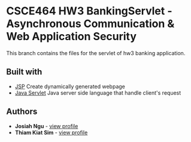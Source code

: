 # CSCE464 HW3 BankingServlet -  Asynchronous Communication & Web Application Security
This branch contains the files for the servlet of hw3 banking application.

## Built with 
* [JSP](https://angularjs.org/) Create dynamically generated webpage
* [Java Servlet](https://nodejs.org/en/) Java server side language that handle client's request


## Authors

* **Josiah Ngu** - [view profile](https://github.com/josiahNgu)
* **Thiam Kiat Sim** - [view profile](https://github.com/kitkatsim)
